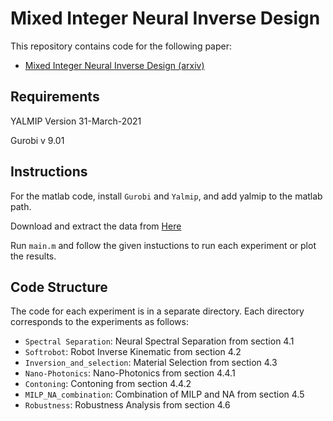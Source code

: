 # Mixed Integer Neural Inverse Design

This repository contains code for the following paper:

+ [Mixed Integer Neural Inverse Design (arxiv)](https://arxiv.org/pdf/2109.12888.pdf)

## Requirements
YALMIP Version 31-March-2021

Gurobi v 9.01


## Instructions
For the matlab code, install `Gurobi` and `Yalmip`, and add yalmip to the matlab path.

Download and extract the data from [Here](https://drive.google.com/file/d/1TQIqNVP4qo3L9VL7IBjtCDmYwHqxViAg/view?usp=sharing)

Run `main.m` and follow the given instuctions to run each experiment or plot the results.


## Code Structure

The code for each experiment is in a separate directory. Each directory corresponds to the experiments as follows:

+ `Spectral Separation`: Neural Spectral Separation from section 4.1
+ `Softrobot`: Robot Inverse Kinematic from section 4.2
+ `Inversion_and_selection`: Material Selection from section 4.3
+ `Nano-Photonics`: Nano-Photonics from section 4.4.1
+ `Contoning`: Contoning from section 4.4.2
+ `MILP_NA_combination`: Combination of MILP and NA from section 4.5
+ `Robustness`: Robustness Analysis from section 4.6
